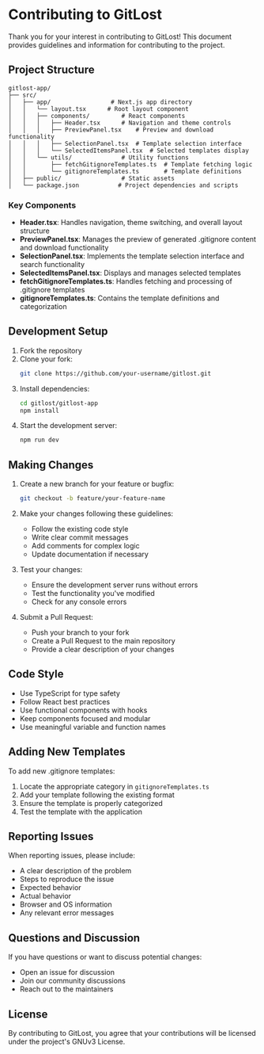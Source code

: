 # Contributing to GitLost

Thank you for your interest in contributing to GitLost! This document provides guidelines and information for contributing to the project.

## Project Structure

```
gitlost-app/
├── src/
│   ├── app/                 # Next.js app directory
│   │   └── layout.tsx      # Root layout component
│   │   ├── components/         # React components
│   │   │   ├── Header.tsx      # Navigation and theme controls
│   │   │   ├── PreviewPanel.tsx    # Preview and download functionality
│   │   │   ├── SelectionPanel.tsx  # Template selection interface
│   │   │   └── SelectedItemsPanel.tsx  # Selected templates display
│   │   └── utils/              # Utility functions
│   │       ├── fetchGitignoreTemplates.ts  # Template fetching logic
│   │       └── gitignoreTemplates.ts       # Template definitions
│   ├── public/                 # Static assets
│   └── package.json           # Project dependencies and scripts
```

### Key Components

- **Header.tsx**: Handles navigation, theme switching, and overall layout structure
- **PreviewPanel.tsx**: Manages the preview of generated .gitignore content and download functionality
- **SelectionPanel.tsx**: Implements the template selection interface and search functionality
- **SelectedItemsPanel.tsx**: Displays and manages selected templates
- **fetchGitignoreTemplates.ts**: Handles fetching and processing of .gitignore templates
- **gitignoreTemplates.ts**: Contains the template definitions and categorization

## Development Setup

1. Fork the repository
2. Clone your fork:
   ```bash
   git clone https://github.com/your-username/gitlost.git
   ```
3. Install dependencies:
   ```bash
   cd gitlost/gitlost-app
   npm install
   ```
4. Start the development server:
   ```bash
   npm run dev
   ```

## Making Changes

1. Create a new branch for your feature or bugfix:
   ```bash
   git checkout -b feature/your-feature-name
   ```

2. Make your changes following these guidelines:
   - Follow the existing code style
   - Write clear commit messages
   - Add comments for complex logic
   - Update documentation if necessary

3. Test your changes:
   - Ensure the development server runs without errors
   - Test the functionality you've modified
   - Check for any console errors

4. Submit a Pull Request:
   - Push your branch to your fork
   - Create a Pull Request to the main repository
   - Provide a clear description of your changes

## Code Style

- Use TypeScript for type safety
- Follow React best practices
- Use functional components with hooks
- Keep components focused and modular
- Use meaningful variable and function names

## Adding New Templates

To add new .gitignore templates:

1. Locate the appropriate category in `gitignoreTemplates.ts`
2. Add your template following the existing format
3. Ensure the template is properly categorized
4. Test the template with the application

## Reporting Issues

When reporting issues, please include:
- A clear description of the problem
- Steps to reproduce the issue
- Expected behavior
- Actual behavior
- Browser and OS information
- Any relevant error messages

## Questions and Discussion

If you have questions or want to discuss potential changes:
- Open an issue for discussion
- Join our community discussions
- Reach out to the maintainers

## License

By contributing to GitLost, you agree that your contributions will be licensed under the project's GNUv3 License. 